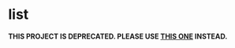 # list

**THIS PROJECT IS DEPRECATED. PLEASE USE [THIS ONE](https://www.npmjs.com/package/serve) INSTEAD.**
